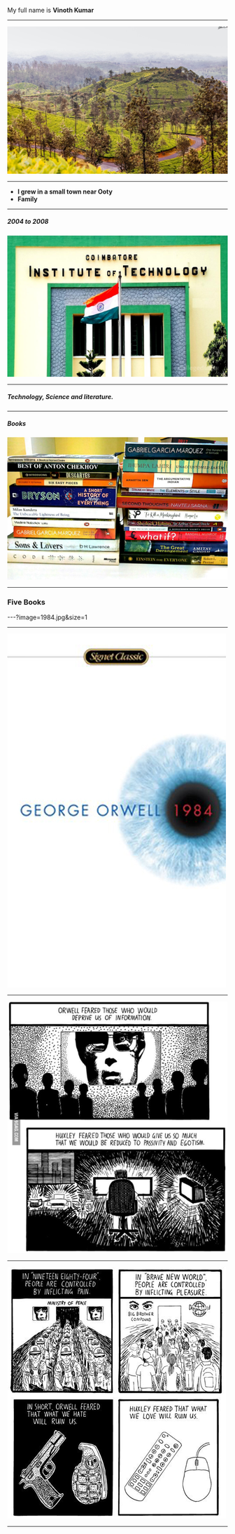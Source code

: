My full name is **Vinoth Kumar**

---

![Gudalur](gudalur.jpg)

---

* **I grew in a small town near Ooty** 
* **Family**

---
##### 2004 to 2008
![College](cit.jpg)

---

##### Technology, Science and literature.

---

##### Books

![Books](books.jpg)

---

### Five Books 

---?image=1984.jpg&size=1

---
![1984](1984v2.jpeg)

---


![1984vsBnw2](p31.jpg)

---

![p1](p1.jpg)

----








